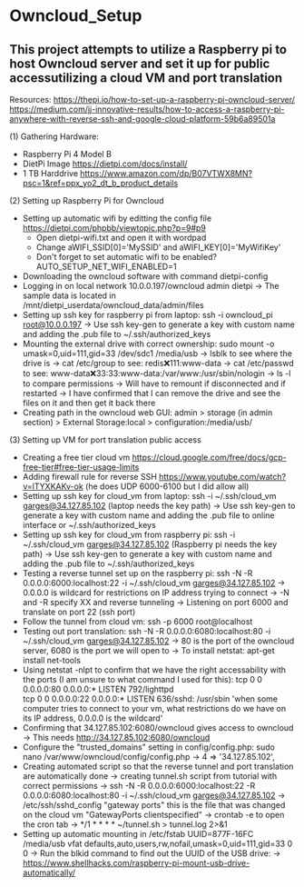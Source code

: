 # Owncloud_Setup

## This project attempts to utilize a Raspberry pi to host Owncloud server and set it up for public accessutilizing a cloud VM and port translation

Resources:
https://thepi.io/how-to-set-up-a-raspberry-pi-owncloud-server/
https://medium.com/jj-innovative-results/how-to-access-a-raspberry-pi-anywhere-with-reverse-ssh-and-google-cloud-platform-59b6a89501a

(1) Gathering Hardware:
- Raspberry Pi 4 Model B
- DietPi Image https://dietpi.com/docs/install/
- 1 TB Harddrive https://www.amazon.com/dp/B07VTWX8MN?psc=1&ref=ppx_yo2_dt_b_product_details

(2) Setting up Raspberry Pi for Owncloud 
- Setting up automatic wifi by editting the config file https://dietpi.com/phpbb/viewtopic.php?p=9#p9
  - Open dietpi-wifi.txt and open it with wordpad
  - Change aWIFI_SSID[0]='MySSID' and aWIFI_KEY[0]='MyWifiKey'
  - Don't forget to set automatic wifi to be enabled? AUTO_SETUP_NET_WIFI_ENABLED=1
- Downloading the owncloud software with command dietpi-config
- Logging in on local network 10.0.0.197/owncloud admin dietpi
  -> The sample data is located in /mnt/dietpi_userdata/owncloud_data/admin/files
- Setting up ssh key for raspberry pi from laptop: ssh -i owncloud_pi root@10.0.0.197
  -> Use ssh key-gen to generate a key with custom name and adding the .pub file to ~/.ssh/authorized_keys
- Mounting the external drive with correct ownership: sudo mount -o umask=0,uid=111,gid=33 /dev/sdc1 /media/usb
  -> lsblk to see where the drive is
  -> cat /etc/group to see: redis:x:111:www-data
  -> cat /etc/passwd to see: www-data:x:33:33:www-data:/var/www:/usr/sbin/nologin 
  -> ls -l to compare permissions 
  -> Will have to remount if disconnected and if restarted
  -> I have confirmed that I can remove the drive and see the files on it and then get it back there 
- Creating path in the owncloud web GUI: admin > storage (in admin section) > External Storage:local > configuration:/media/usb/

(3) Setting up VM for port translation public access
- Creating a free tier cloud vm https://cloud.google.com/free/docs/gcp-free-tier#free-tier-usage-limits
- Adding firewall rule for reverse SSH https://www.youtube.com/watch?v=lTYXKAKv-ok (he does UDP 6000-6100 but I did allow all)
- Setting up ssh key for cloud_vm from laptop: ssh -i ~/.ssh/cloud_vm garges@34.127.85.102 (laptop needs the key path)
  -> Use ssh key-gen to generate a key with custom name and adding the .pub file to online interface or ~/.ssh/authorized_keys
- Setting up ssh key for cloud_vm from raspberry pi: ssh -i ~/.ssh/cloud_vm garges@34.127.85.102 (Raspberry pi needs the key path)
  -> Use ssh key-gen to generate a key with custom name and adding the .pub file to ~/.ssh/authorized_keys
- Testing a reverse tunnel set up on the raspberry pi: ssh -N -R 0.0.0.0:6000:localhost:22 -i ~/.ssh/cloud_vm garges@34.127.85.102
  -> 0.0.0.0 is wildcard for restrictions on IP address trying to connect
  -> -N and -R specify XX and reverse tunneling
  -> Listening on port 6000 and translate on port 22 (ssh port)
- Follow the tunnel from cloud vm: ssh -p 6000 root@localhost  
- Testing out port translation: ssh -N -R 0.0.0.0:6080:localhost:80 -i ~/.ssh/cloud_vm garges@34.127.85.102
  -> 80 is the port of the owncloud server, 6080 is the port we will open to 
  -> To install netstat: apt-get install net-tools
- Using netstat -nlpt to confirm that we have the right accessability with the ports (I am unsure to what command I used for this):
tcp        0      0 0.0.0.0:80              0.0.0.0:*               LISTEN      792/lighttpd        
tcp        0      0 0.0.0.0:22              0.0.0.0:*               LISTEN      636/sshd: /usr/sbin 
'when some computer tries to connect to your vm, what restrictions do we have on its IP address, 0.0.0.0 is the wildcard'
- Confirming that 34.127.85.102:6080/owncloud gives access to owncloud
  -> This needs http://34.127.85.102:6080/owncloud
- Configure the "trusted_domains" setting in config/config.php: sudo nano /var/www/owncloud/config/config.php
  -> 4 => '34.127.85.102', 
- Creating automated script so that the reverse tunnel and port translation are automatically done
  -> creating tunnel.sh script from tutorial with correct permissions
  -> ssh -N -R 0.0.0.0:6000:localhost:22 -R 0.0.0.0:6080:localhost:80 -i ~/.ssh/cloud_vm garges@34.127.85.102
  -> /etc/ssh/sshd_config "gateway ports" this is the file that was changed on the cloud vm "GatewayPorts clientspecified"
  -> crontab -e to open the cron tab
  -> */1 * * * * ~/tunnel.sh > tunnel.log 2>&1
- Setting up automatic mounting in /etc/fstab UUID=877F-16FC /media/usb vfat defaults,auto,users,rw,nofail,umask=0,uid=111,gid=33 0 0
  -> Run the blkid command to find out the UUID of the USB drive:
  -> https://www.shellhacks.com/raspberry-pi-mount-usb-drive-automatically/
